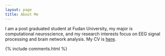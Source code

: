 ```yaml
---
layout: page
title: About Me 
---
```


I am a post graduated student at Fudan University, my major is computational neuroscience, and my research interests focus on EEG signal processing and brain network analysis. My CV is [here](CV_2016_Fudan.html).

<p> 


{% include comments.html %}

